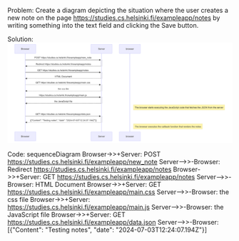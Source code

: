 Problem: Create a diagram depicting the situation where the user creates a new note on the page https://studies.cs.helsinki.fi/exampleapp/notes by writing something into the text field and clicking the Save button.

Solution:
![Sequence diagram](https://github.com/shivambankar/Open/blob/main/Part-0/Untitled%20diagram-2024-07-03-132108.png)

Code:
sequenceDiagram
    Browser->>+Server: POST https://studies.cs.helsinki.fi/exampleapp/new_note
    Server-->>-Browser: Redirect  https://studies.cs.helsinki.fi/exampleapp/notes
    Browser->>+Server: GET https://studies.cs.helsinki.fi/exampleapp/notes
    Server-->>-Browser: HTML Document
    Browser->>+Server: GET https://studies.cs.helsinki.fi/exampleapp/main.css
    Server-->>-Browser: the css file
    Browser->>+Server: https://studies.cs.helsinki.fi/exampleapp/main.js
    Server-->>-Browser: the JavaScript file
    Browser->>+Server: GET https://studies.cs.helsinki.fi/exampleapp/data.json
    Server-->>-Browser: [{"Content": "Testing notes", "date": "2024-07-03T12:24:07.194Z"}]
